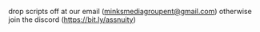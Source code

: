 drop scripts off at our email (minksmediagroupent@gmail.com)
otherwise join the discord (https://bit.ly/assnuity)

